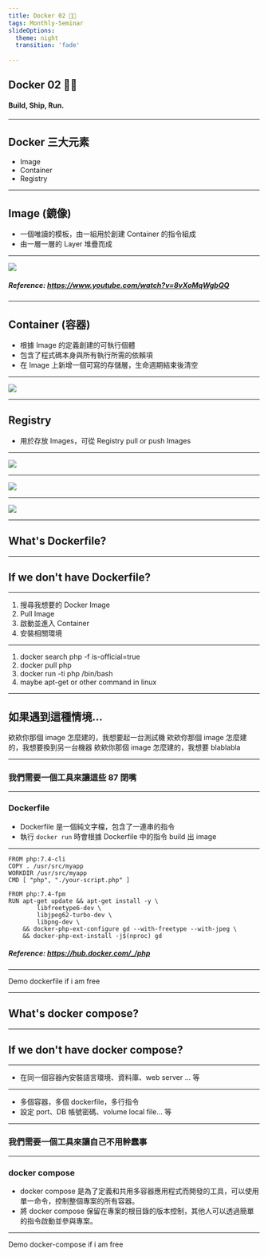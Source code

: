 ```yaml
---
title: Docker 02 🐳🐳
tags: Monthly-Seminar
slideOptions:
  theme: night
  transition: 'fade'
  
---
```


## Docker 02 🐳🐳
#### Build, Ship, Run.

---

## Docker 三大元素
- Image
- Container
- Registry

----

## Image (鏡像)
- 一個唯讀的模板，由一組用於創建 Container 的指令組成
- 由一層一層的 Layer 堆疊而成

----

![](https://i.imgur.com/KDGhvIN.gif)
##### Reference: https://www.youtube.com/watch?v=8vXoMqWgbQQ

----

## Container (容器)
- 根據 Image 的定義創建的可執行個體
- 包含了程式碼本身與所有執行所需的依賴項
- 在 Image 上新增一個可寫的存儲層，生命週期結束後清空

----

![](https://i.imgur.com/2DU6Bcf.png)

----

## Registry
- 用於存放 Images，可從 Registry pull or push Images

----

![](https://i.imgur.com/HagD7YT.png)

----

![](https://i.imgur.com/uBiFAZX.png)

----

![](https://i.imgur.com/AnAsqBe.png)

---

## What's Dockerfile?

----

## If we don't have Dockerfile?

----

1. 搜尋我想要的 Docker Image
2. Pull Image
3. 啟動並進入 Container
4. 安裝相關環境

----

1. docker search php -f is-official=true
2. docker pull php
3. docker run -ti php /bin/bash
4. maybe apt-get or other command in linux

----

## 如果遇到這種情境...
欸欸你那個 image 怎麼建的，我想要起一台測試機
欸欸你那個 image 怎麼建的，我想要換到另一台機器
欸欸你那個 image 怎麼建的，我想要 blablabla

----

### 我們需要一個工具來讓這些 87 閉嘴

----

### Dockerfile

- Dockerfile 是一個純文字檔，包含了一連串的指令
- 執行 `docker run` 時會根據 Dockerfile 中的指令 build 出 image

----

```dockerfile=
FROM php:7.4-cli
COPY . /usr/src/myapp
WORKDIR /usr/src/myapp
CMD [ "php", "./your-script.php" ]
```

```dockerfile=
FROM php:7.4-fpm
RUN apt-get update && apt-get install -y \
        libfreetype6-dev \
        libjpeg62-turbo-dev \
        libpng-dev \
    && docker-php-ext-configure gd --with-freetype --with-jpeg \
    && docker-php-ext-install -j$(nproc) gd
```

##### Reference: https://hub.docker.com/_/php

----

Demo dockerfile if i am free

---

## What's docker compose?

----

## If we don't have docker compose?

----

- 在同一個容器內安裝語言環境、資料庫、web server ... 等

----

- 多個容器，多個 dockerfile，多行指令
- 設定 port、DB 帳號密碼、volume local file... 等

----

### 我們需要一個工具來讓自己不用幹蠢事

----

### docker compose

- docker compose 是為了定義和共用多容器應用程式而開發的工具，可以使用單一命令，控制整個專案的所有容器。
- 將 docker compose 保留在專案的根目錄的版本控制，其他人可以透過簡單的指令啟動並參與專案。

----

Demo docker-compose if i am free